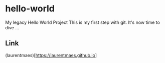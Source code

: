 # hello-world
My legacy Hello World Project
This is my first step with git. It's now time to dive ...

## Link
(laurentmaes)[https://laurentmaes.github.io]